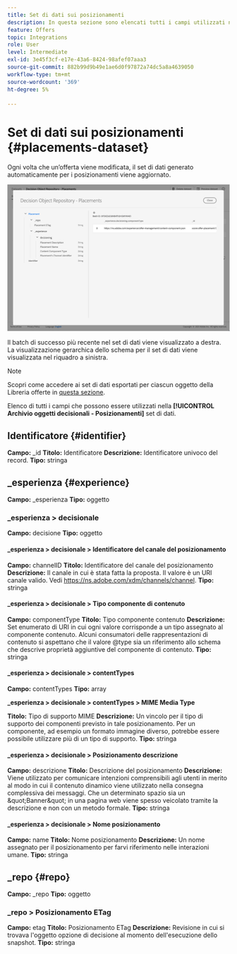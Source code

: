 ```yaml
---
title: Set di dati sui posizionamenti
description: In questa sezione sono elencati tutti i campi utilizzati nel set di dati esportato per i posizionamenti
feature: Offers
topic: Integrations
role: User
level: Intermediate
exl-id: 3e45f3cf-e17e-43a6-8424-98afef07aaa3
source-git-commit: 882b99d9b49e1ae6d0f97872a74dc5a8a4639050
workflow-type: tm+mt
source-wordcount: '369'
ht-degree: 5%

---
```


# Set di dati sui posizionamenti {#placements-dataset}

Ogni volta che un’offerta viene modificata, il set di dati generato automaticamente per i posizionamenti viene aggiornato.

![](../assets/dataset-placements.png)

Il batch di successo più recente nel set di dati viene visualizzato a destra. La visualizzazione gerarchica dello schema per il set di dati viene visualizzata nel riquadro a sinistra.

>[!NOTE]
>
>Scopri come accedere ai set di dati esportati per ciascun oggetto della Libreria offerte in [questa sezione](../export-catalog/access-dataset.md).

Elenco di tutti i campi che possono essere utilizzati nella **[!UICONTROL Archivio oggetti decisionali - Posizionamenti]** set di dati.

<!--A placement describes a location or place in a personalized message. It is used to set technical constraints for content that the personalization decision supplies. The placement also represents a request to produce certain types of metrics when an experience event is produced where this placement is involved. For instance, the placement facilitates a personalized clickable image inside an email shown to an end-user. The placement may for instance request from the assembled experience that the click on its image gets reported in an experience event with a metric https://ns.adobe.com/xdm/data/metrics/web/linkclicks and a reference to this placement.-->

## Identificatore {#identifier}

**Campo:** _id
**Titolo:** Identificatore
**Descrizione:** Identificatore univoco del record.
**Tipo:** stringa

## _esperienza {#experience}

**Campo:** _esperienza
**Tipo:** oggetto

### _esperienza > decisionale

**Campo:** decisione
**Tipo:** oggetto

#### _esperienza > decisionale > Identificatore del canale del posizionamento

**Campo:** channelID
**Titolo:** Identificatore del canale del posizionamento
**Descrizione:** Il canale in cui è stata fatta la proposta. Il valore è un URI canale valido. Vedi https://ns.adobe.com/xdm/channels/channel.
**Tipo:** stringa

#### _esperienza > decisionale > Tipo componente di contenuto

**Campo:** componentType
**Titolo:** Tipo componente contenuto
**Descrizione:** Set enumerato di URI in cui ogni valore corrisponde a un tipo assegnato al componente contenuto. Alcuni consumatori delle rappresentazioni di contenuto si aspettano che il valore @type sia un riferimento allo schema che descrive proprietà aggiuntive del componente di contenuto.
**Tipo:** stringa

#### _esperienza > decisionale > contentTypes

**Campo:** contentTypes
**Tipo:** array

**_esperienza > decisionale > contentTypes > MIME Media Type**

**Titolo:** Tipo di supporto MIME
**Descrizione:** Un vincolo per il tipo di supporto dei componenti previsto in tale posizionamento. Per un componente, ad esempio un formato immagine diverso, potrebbe essere possibile utilizzare più di un tipo di supporto.
**Tipo:** stringa

#### _esperienza > decisionale > Posizionamento descrizione

**Campo:** descrizione
**Titolo:** Descrizione del posizionamento
**Descrizione:** Viene utilizzato per comunicare intenzioni comprensibili agli utenti in merito al modo in cui il contenuto dinamico viene utilizzato nella consegna complessiva dei messaggi. Che un determinato spazio sia un \&quot;Banner\&quot; in una pagina web viene spesso veicolato tramite la descrizione e non con un metodo formale.
**Tipo:** stringa

#### _esperienza > decisionale > Nome posizionamento

**Campo:** name
**Titolo:** Nome posizionamento
**Descrizione:** Un nome assegnato per il posizionamento per farvi riferimento nelle interazioni umane.
**Tipo:** stringa

## _repo {#repo}

**Campo:** _repo
**Tipo:** oggetto

### _repo > Posizionamento ETag

**Campo:** etag
**Titolo:** Posizionamento ETag
**Descrizione:** Revisione in cui si trovava l&#39;oggetto opzione di decisione al momento dell&#39;esecuzione dello snapshot.
**Tipo:** stringa
